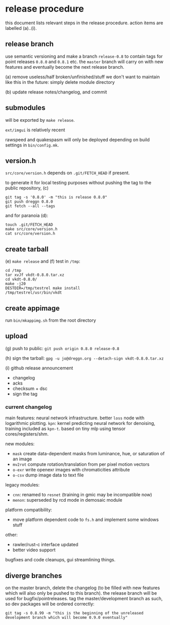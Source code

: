 # release procedure

this document lists relevant steps in the release procedure.
action items are labelled (a)..(i).

## release branch

use semantic versioning and make a branch `release-0.8` to
contain tags for point releases `0.8.0` and `0.8.1` etc.
the `master` branch will carry on with new features and eventually become the
next release branch.

(a) remove useless/half broken/unfinished/stuff we don't want to maintain like
this in the future: simply delete module directory

(b) update release notes/changelog, and commit

## submodules

will be exported by `make release`.

`ext/imgui` is relatively recent

rawspeed and quakespasm will only be deployed depending on build settings in `bin/config.mk`.

## version.h

`src/core/version.h` depends on `.git/FETCH_HEAD` if present.

to generate it for local testing purposes without pushing the tag
to the public repository, (c)
```
git tag -s '0.8.0' -m "this is release 0.8.0"
git push dreggn 0.8.0
git fetch --all --tags
```

and for paranoia (d):

```
touch .git/FETCH_HEAD
make src/core/version.h
cat src/core/version.h
```

## create tarball

(e) `make release` and (f) test in `/tmp`:

```
cd /tmp
tar xvJf vkdt-0.8.0.tar.xz
cd vkdt-0.8.0/
make -j20
DESTDIR=/tmp/testrel make install
/tmp/testrel/usr/bin/vkdt
```

## create appimage

run `bin/mkappimg.sh` from the root directory

## upload

(g) push to public: `git push origin 0.8.0 release-0.8`

(h) sign the tarball:
`gpg -u jo@dreggn.org --detach-sign vkdt-0.8.0.tar.xz`

(i) github release announcement

* changelog
* acks
* checksum + dsc
* sign the tag

### current changelog

main features:
neural network infrastructure. better `loss` node with
logarithmic plotting. `kpn`: kernel predicting neural network for
denoising, training included as `kpn-t`. based on tiny mlp using
tensor cores/registers/shm.

new modules:
* `mask` create data-dependent masks from luminance, hue, or saturation of an image
* `mv2rot` compute rotation/translation from per pixel motion vectors
* `o-exr` write openexr images with chromaticities attribute
* `o-csv` dump image data to text file

legacy modules:
* `cnn`: renamed to `resnet` (training in gmic may be incompatible now)
* `menon`: superseded by rcd mode in demosaic module

platform compatibility:
* move platform dependent code to `fs.h` and implement some windows stuff

other:
* rawler/rust-c interface updated
* better video support

bugfixes and code cleanups, gui streamlining things.


## diverge branches

on the master branch, delete the changelog (to be filled with new features which
will also only be pushed to this branch). the release branch will be used for
bugfix/pointreleases.
tag the master/development branch as such, so dev packages will be ordered correctly:
```
git tag -s 0.8.99 -m "this is the beginning of the unreleased development branch which will become 0.9.0 eventually"
```
